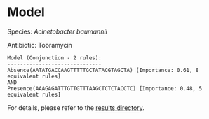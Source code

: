 
# Model

Species: *Acinetobacter baumannii*

Antibiotic: Tobramycin

```
Model (Conjunction - 2 rules):
------------------------------
Absence(AATATGACCAAGTTTTTGCTATACGTAGCTA) [Importance: 0.61, 8 equivalent rules]
AND
Presence(AAAGAGATTTGTTGTTTAAGCTCTCTACCTC) [Importance: 0.48, 5 equivalent rules]

```

For details, please refer to the [results directory](../../../../../results/scm_b/acinetobacter%20baumannii/tobramycin/repeat_6/).

